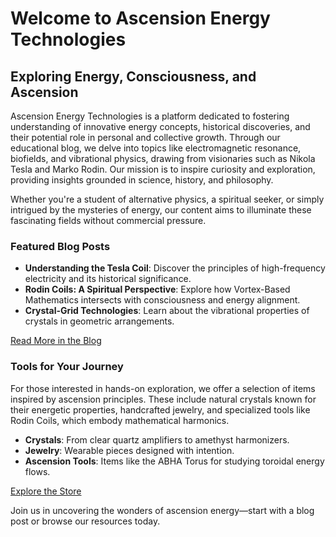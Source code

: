 # Welcome to Ascension Energy Technologies

## Exploring Energy, Consciousness, and Ascension

Ascension Energy Technologies is a platform dedicated to fostering understanding of innovative energy concepts, historical discoveries, and their potential role in personal and collective growth. Through our educational blog, we delve into topics like electromagnetic resonance, biofields, and vibrational physics, drawing from visionaries such as Nikola Tesla and Marko Rodin. Our mission is to inspire curiosity and exploration, providing insights grounded in science, history, and philosophy.

Whether you're a student of alternative physics, a spiritual seeker, or simply intrigued by the mysteries of energy, our content aims to illuminate these fascinating fields without commercial pressure.

### Featured Blog Posts
- **Understanding the Tesla Coil**: Discover the principles of high-frequency electricity and its historical significance.
- **Rodin Coils: A Spiritual Perspective**: Explore how Vortex-Based Mathematics intersects with consciousness and energy alignment.
- **Crystal-Grid Technologies**: Learn about the vibrational properties of crystals in geometric arrangements.

[Read More in the Blog](/blog)

### Tools for Your Journey
For those interested in hands-on exploration, we offer a selection of items inspired by ascension principles. These include natural crystals known for their energetic properties, handcrafted jewelry, and specialized tools like Rodin Coils, which embody mathematical harmonics.

- **Crystals**: From clear quartz amplifiers to amethyst harmonizers.
- **Jewelry**: Wearable pieces designed with intention.
- **Ascension Tools**: Items like the ABHA Torus for studying toroidal energy flows.

[Explore the Store](/store)

Join us in uncovering the wonders of ascension energy—start with a blog post or browse our resources today.